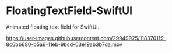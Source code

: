# FloatingTextField-SwiftUI
Animated floating text field for SwiftUI.


https://user-images.githubusercontent.com/29949925/118370119-8c6bb680-b5a6-11eb-9bcd-03e19ab3b7da.mov


